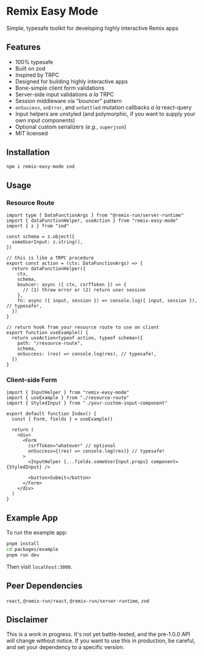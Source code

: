 # Remix Easy Mode

Simple, typesafe toolkit for developing highly interactive Remix apps

## Features

- 100% typesafe
- Built on zod
- Inspired by TRPC
- Designed for building highly interactive apps
- Bone-simple client form validations
- Server-side input validations _a la_ TRPC
- Session middleware via "bouncer" pattern
- `onSuccess`, `onError`, and `onSettled` mutation callbacks _a la_ react-query
- Input helpers are unstyled (and polymorphic, if you want to supply your own input components)
- Optional custom serializers (_e.g._, `superjson`)
- MIT licensed

## Installation

```bash
npm i remix-easy-mode zod
```

## Usage

### Resource Route

```tsx
import type { DataFunctionArgs } from "@remix-run/server-runtime"
import { dataFunctionHelper, useAction } from "remix-easy-mode"
import { z } from "zod"

const schema = z.object({
  someUserInput: z.string(),
})

// this is like a TRPC procedure
export const action = (ctx: DataFunctionArgs) => {
  return dataFunctionHelper({
    ctx,
    schema,
    bouncer: async ({ ctx, csrfToken }) => {
      // (1) throw error or (2) return user session
    },
    fn: async ({ input, session }) => console.log({ input, session }), // typesafe!,
  })
}

// return hook from your resource route to use on client
export function useExample() {
  return useAction<typeof action, typeof schema>({
    path: "/resource-route",
    schema,
    onSuccess: (res) => console.log(res), // typesafe!,
  })
}
```

### Client-side Form

```tsx
import { InputHelper } from "remix-easy-mode"
import { useExample } from "./resource-route"
import { StyledInput } from "./your-custom-input-component"

export default function Index() {
  const { Form, fields } = useExample()

  return (
    <div>
      <Form
        csrfToken="whatever" // optional
        onSuccess={(res) => console.log(res)} // typesafe!
      >
        <InputHelper {...fields.someUserInput.props} component={StyledInput} />

        <button>Submit</button>
      </Form>
    </div>
  )
}
```

## Example App

To run the example app:

```bash
pnpm install
cd packages/example
pnpm run dev
```

Then visit `localhost:3000`.

## Peer Dependencies

`react`, `@remix-run/react`, `@remix-run/server-runtime`, `zod`

## Disclaimer

This is a work in progress. It's not yet battle-tested, and the pre-1.0.0 API will change without notice. If you want to use this in production, be careful, and set your dependency to a specific version.
